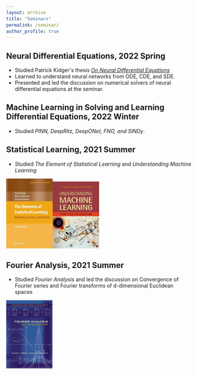 ```yaml
---
layout: archive
title: "Seminars"
permalink: /seminar/
author_profile: true
---
```

## Neural Differential Equations, 2022 Spring

- Studied Patrick Kidger's thesis *[On Neural Differential Equations](https://arxiv.org/abs/2202.02435#:~:text=In%20particular%2C%20neural%20differential%20equations%20%28NDEs%29%20demonstrate%20that,as%20residual%20networks%20and%20recurrent%20networks%2C%20are%20discretisations.)*
- Learned to understand neural networks from ODE, CDE, and SDE.  
- Presented and led the discussion on numerical solvers of neural differential equations at the seminar.

## Machine Learning in Solving and Learning Differential Equations, 2022 Winter
- Studied *PINN, DeepRitz, DeepONet, FNO, and SINDy*.

## Statistical Learning, 2021 Summer
- Studied *The Element of Statistical Learning* and *Understanding Machine Learning* 

<img src="/images/the-element-of-statistical-learning.jpg" style="width:25%;" /><img src="/images/understanding-machine-learning.jpg" style="width:25%;" />

## Fourier Analysis, 2021 Summer
- Studied *Fourier Analysis* and led the discussion on Convergence of Fourier series and Fourier transforms of d-dimensional Euclidean spaces 

<img src="/images/fourier-analysis.jpg" style="width:25%;" />

